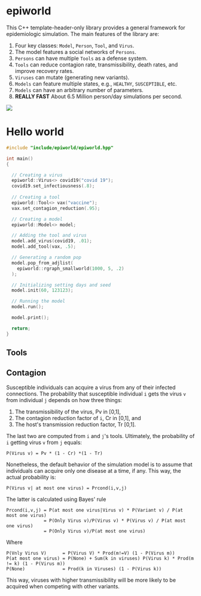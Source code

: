 # epiworld

This C++ template-header-only library provides a general framework for epidemiologic simulation. The main features of the library are:

  1. Four key classes: `Model`, `Person`, `Tool`, and `Virus`.
  2. The model features a social networks of `Persons`.
  3. `Persons` can have multiple `Tools` as a defense system.
  4. `Tools` can reduce contagion rate, transmissibility, death rates, and improve recovery rates.
  5. `Viruses` can mutate (generating new variants).
  6. `Models` can feature multiple states, e.g., `HEALTHY`, `SUSCEPTIBLE`, etc.
  7. `Models` can have an arbitrary number of parameters.
  8. **REALLY FAST** About 6.5 Million person/day simulations per second.

<img src="/home/george/Documents/research/world-epi/contents.svg">

# Hello world

```cpp
#include "include/epiworld/epiworld.hpp"

int main()
{

  // Creating a virus
  epiworld::Virus<> covid19("covid 19");
  covid19.set_infectiousness(.8);
  
  // Creating a tool
  epiworld::Tool<> vax("vaccine");
  vax.set_contagion_reduction(.95);

  // Creating a model
  epiworld::Model<> model;

  // Adding the tool and virus
  model.add_virus(covid19, .01);
  model.add_tool(vax, .5);

  // Generating a random pop
  model.pop_from_adjlist(
    epiworld::rgraph_smallworld(1000, 5, .2)
  );

  // Initializing setting days and seed
  model.init(60, 123123);

  // Running the model
  model.run();

  model.print();

  return;
}

```

## Tools

## Contagion

Susceptible individuals can acquire a virus from any of their infected connections. The probability that susceptible individual `i` gets the virus `v` from individual `j` depends on how three things:

1. The transmissibility of the virus, Pv in [0,1],
2. The contagion reduction factor of `i`, Cr in [0,1], and
3. The host's transmission reduction factor, Tr [0,1].

The last two are computed from `i` and `j`'s tools. Ultimately, the probability of `i` getting virus `v` from `j` equals:

```
P(Virus v) = Pv * (1 - Cr) *(1 - Tr) 
```

Nonetheless, the default behavior of the simulation model is to assume that individuals can acquire only one disease at a time, if any. This way, the actual probability is:

```
P(Virus v| at most one virus) = Prcond(i,v,j)
```

The latter is calculated using Bayes' rule

```
Prcond(i,v,j) = P(at most one virus|Virus v) * P(Variant v) / P(at most one virus)
              = P(Only Virus v)/P(Virus v) * P(Virus v) / P(at most one virus)
              = P(Only Virus v)/P(at most one virus)
```

Where

```
P(Vnly Virus V)      = P(Virus V) * Prod(m!=V) (1 - P(Virus m))
P(at most one virus) = P(None) + Sum(k in viruses) P(Virus k) * Prod(m != k) (1 - P(Virus m))
P(None)              = Prod(k in Viruses) (1 - P(Virus k))
```

This way, viruses with higher transmissibility will be more likely to be acquired when competing with other variants.